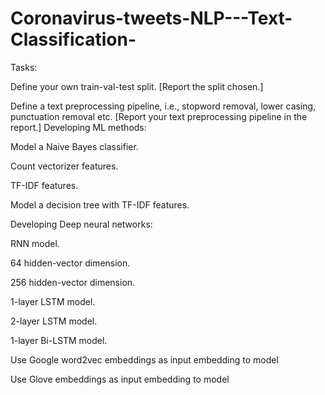# Coronavirus-tweets-NLP---Text-Classification-

Tasks:

Define your own train-val-test split. [Report the split chosen.]

Define a text preprocessing pipeline, i.e., stopword removal, lower casing, punctuation removal etc. [Report your text preprocessing pipeline in the report.]
Developing ML methods:

Model a Naive Bayes classifier.

Count vectorizer features.

TF-IDF features.

Model a decision tree with TF-IDF features. 

Developing Deep neural networks:

RNN model.

64 hidden-vector dimension.

256 hidden-vector dimension.

1-layer LSTM model. 

2-layer LSTM model. 

1-layer Bi-LSTM model. 

Use Google word2vec embeddings as input embedding to model 

Use Glove embeddings as input embedding to model
